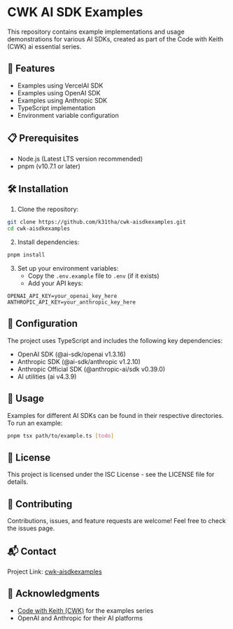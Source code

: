 # CWK AI SDK Examples

This repository contains example implementations and usage demonstrations for various AI SDKs, created as part of the Code with Keith (CWK) ai essential series.

## 🚀 Features

- Examples using VercelAI SDK
- Examples using OpenAI SDK
- Examples using Anthropic SDK
- TypeScript implementation
- Environment variable configuration

## 📋 Prerequisites

- Node.js (Latest LTS version recommended)
- pnpm (v10.7.1 or later)

## 🛠️ Installation

1. Clone the repository:

```bash
git clone https://github.com/k31tha/cwk-aisdkexamples.git
cd cwk-aisdkexamples
```

2. Install dependencies:

```bash
pnpm install
```

3. Set up your environment variables:
   - Copy the `.env.example` file to `.env` (if it exists)
   - Add your API keys:

```env
OPENAI_API_KEY=your_openai_key_here
ANTHROPIC_API_KEY=your_anthropic_key_here
```

## 🔧 Configuration

The project uses TypeScript and includes the following key dependencies:

- OpenAI SDK (@ai-sdk/openai v1.3.16)
- Anthropic SDK (@ai-sdk/anthropic v1.2.10)
- Anthropic Official SDK (@anthropic-ai/sdk v0.39.0)
- AI utilities (ai v4.3.9)

## 📖 Usage

Examples for different AI SDKs can be found in their respective directories. To run an example:

```bash
pnpm tsx path/to/example.ts [todo]
```

## 📄 License

This project is licensed under the ISC License - see the LICENSE file for details.

## 🤝 Contributing

Contributions, issues, and feature requests are welcome! Feel free to check the issues page.

## 📬 Contact

Project Link: [cwk-aisdkexamples](https://github.com/k31tha/cwk-aisdkexamples)

## 🙏 Acknowledgments

- [Code with Keith (CWK)](https://codewithkeith.co.uk) for the examples series
- OpenAI and Anthropic for their AI platforms
